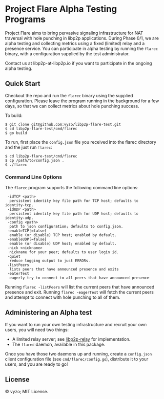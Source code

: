 # Project Flare Alpha Testing Programs

Project Flare aims to bring pervasive signaling infrastructure for
NAT traversal with hole punching in libp2p applications.  During Phase
0/1, we are alpha testing and collecting metrics using a fixed (limited) relay
and a presence service.  You can participate in alpha testing by
running the `flarec` binary, with a configuration supplied by the test
administrator.

Contact us at libp2p-at-libp2p.io if you want to participate in the ongoing alpha testing.

## Quick Start

Checkout the repo and run the `flarec` binary using the supplied configuration.
Please leave the program running in the background for a few days, so that we can collect
metrics about hole punching success.

To build:
```
$ git clone git@github.com:vyzo/libp2p-flare-test.git
$ cd libp2p-flare-test/cmd/flarec
$ go build
```

To run, first place the `config.json` file you received into the flarec directory and
the just run `flarec`:
```
$ cd libp2p-flare-test/cmd/flarec
$ cp /path/to/config.json .
$ ./flarec
```

### Command Line Options

The `flarec` program supports the following command line options:
```
 -idTCP <path>
  persistent identity key file path for TCP host; defaults to identity-tcp.
 -idUDP <path>
  persistent identity key file path for UDP host; defaults to identity-udp.
 -config <path>
  path to json configuration; defaults to config.json.
 -enableTCP[=false]
  enable (or disable) TCP host; enabled by default.
 -enableUDP[=false]
  enable (or disable) UDP host; enabled by default.
 -nick <nickname>
  nickname for your peer; defaults to user login id.
 -quiet
  reduce logging output to just ERRORs.
 -listPeers
  lists peers that have announced presence and exits
 -eaterTest
  eagerly try to connect to all peers that have announced presence
```

Running `flarec -listPeers` will list the current peers that have announced presence and exit.
Running `flarec -eagerTest` will fetch the current peers and attempt to connect with hole punching to all of them.

## Administering an Alpha test

If you want to run your own testing infrastructure and recruit your own users, you will need two things:
- A limited relay server; see [libp2p-relay](https://github.com/vyzo/libp2p-relay) for implementation.
- The `flared` daemon, available in this package.

Once you have those two daemons up and running, create a `config.json`
client configuration file (see `cmd/flarec/config.go`), distribute it to your
users, and you are ready to go!

## License

© vyzo; MIT License.
